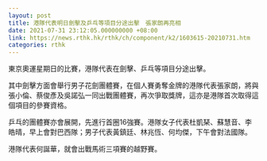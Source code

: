 ```yaml
---
layout: post
title: 港隊代表明日劍擊及乒乓等項目分途出擊　張家朗再亮相
date: 2021-07-31 23:12:05.000000000 +08:00
link: https://news.rthk.hk/rthk/ch/component/k2/1603615-20210731.htm
categories: rthk
---
```


東京奧運星期日的比賽，港隊代表在劍擊、乒乓等項目分途出擊。

其中劍擊方面會舉行男子花劍團體賽，在個人賽勇奪金牌的港隊代表張家朗，將與張小倫、蔡俊彥及吳諾弘一同出戰團體賽，再次爭取獎牌，這亦是港隊首次取得這個項目的參賽資格。

乒乓的團體賽亦會展開，先進行首圈16強賽。港隊女子代表杜凱琹、蘇慧音、李皓晴，早上會對巴西隊；男子代表黃鎮廷、林兆恆、何均傑，下午會對法國隊。

港隊代表何誕華，就會出戰馬術三項賽的越野賽。
